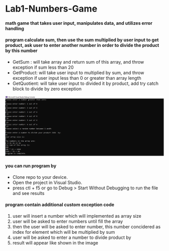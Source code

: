 # Lab1-Numbers-Game
####  math game that takes user input, manipulates data, and utilizes error handling
#### program calculate sum, then use the sum multiplied by user input to get product, ask user to enter another number in order to divide the product by this number
* GetSum : will take array and return sum of this array, and throw exception if sum less than 20
* GetProduct: will take user input to multiplied by sum, and throw exception if user input less than 0 or greater than array length
* GetQuotient: will take user input to divided it by product, add try catch block to divide by zero exception

![](result.png)

#### you can run program by
* Clone repo to your device.
* Open the project in Visual Studio.
* press ctl + f5  or go to Debug > Start Without Debugging to run the file and see results 

#### program contain additional custom exception code
1. user will insert a number which will implemented as array size
2. user will be asked to enter numbers until fill the array 
3. then the user will be asked to enter number, this number concidered as index for element which will be multiplied by sum
4. user will be asked to enter a number to divide product by
5. result will appear like shown in the image 